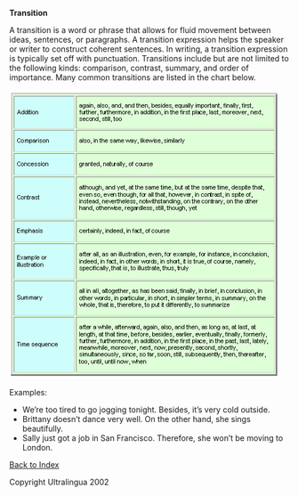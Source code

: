 **Transition**

 A transition is a word or phrase that allows for fluid movement between  ideas, sentences, or paragraphs. A transition expression helps the  speaker or writer to construct coherent sentences. In writing, a  transition expression is typically set off with punctuation. Transitions  include but are not limited to the following kinds: comparison,  contrast, summary, and order of importance. Many common transitions are  listed in the chart below. 

![img](assets/transition.gif)

 Examples: 

- We’re too tired to go jogging tonight. Besides, it’s very cold outside.
- Brittany doesn’t dance very well. On the other hand, she sings beautifully.
- Sally just got a job in San Francisco. Therefore, she won’t be moving to London. 

 [Back to Index](https://cns.ef-cdn.com/EtownResources/Grammar/EIndex.html)  

Copyright Ultralingua 2002